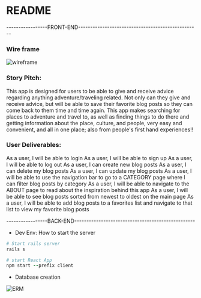 # README

-----------------FRONT-END--------------------------------------------------
<h3>Wire frame</h3>
<img
    src="https://user-images.githubusercontent.com/8335102/150434284-4cd5f06e-cd20-49de-846a-d860a6762f58.PNG"
    alt="wireframe"
    title="wireframe"
    style="display: block; max-width: 700px">

### Story Pitch:
This app is designed for users to be able to give and receive advice regarding anything adventure/traveling related. Not only can they give and receive advice, but will be able to save their favorite blog posts so they can come back to them time and time again. This app makes searching for places to adventure and travel to, as well as finding things to do there and getting information about the place, culture, and people, very easy and convenient, and all in one place; also from people's first hand experiences!!
### User Deliverables:
As a user, I will be able to login
As a user, I will be able to sign up
As a user, I will be able to log out
As a user, I can create new blog posts
As a user, I can delete my blog posts
As a user, I can update my blog posts
As a user, I will be able to use the navigation bar to go to a CATEGORY page where I can filter blog posts by category
As a user, I will be able to navigate to the ABOUT page to read about the inspiration behind this app
As a user, I will be able to see blog posts sorted from newest to oldest on the main page
As a user, I will be able to add blog posts to a favorites list and navigate to that list to view my favorite blog posts

-----------------BACK-END--------------------------------------------------
* Dev Env: How to start the server
```ruby
# Start rails server
rails s

# start React App
npm start --prefix client
```
<!-- * Ruby version

* System dependencies

* Configuration -->

* Database creation

<img
    src="https://user-images.githubusercontent.com/8335102/150438024-8ef81bab-7be3-4fbc-93df-dc6b115c7114.PNG"
    alt="ERM"
    title="ERM"
    style="display: block; max-width: 700px">


<!-- * Database initialization

* How to run the test suite

* Services (job queues, cache servers, search engines, etc.)

* Deployment instructions

* ... -->
